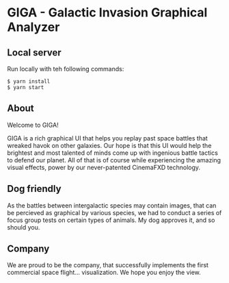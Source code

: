 # GIGA - Galactic Invasion Graphical Analyzer

## Local server

Run  locally with teh following commands:
```shell
$ yarn install
$ yarn start
```

## About

Welcome to GIGA!

GIGA is a rich graphical UI that helps you replay past space battles that wreaked havok on other galaxies.
Our hope is that this UI would help the brightest and most talented of minds come up with ingenious battle tactics to defend our planet.
All of that is of course while experiencing the amazing visual effects, power by our never-patented CinemaFXD technology.

## Dog friendly

As the battles between intergalactic species may contain images, that can be percieved as graphical by various species, we had to conduct a series of
focus group tests on certain types of animals. My dog approves it, and so should you.

## Company

We are proud to be the company, that successfully implements the first commercial space flight... visualization. We hope you enjoy the view.
